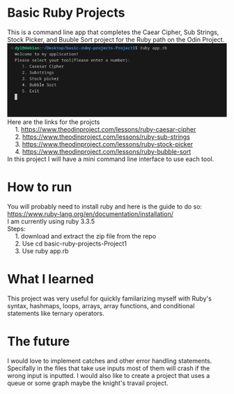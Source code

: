 # Basic Ruby Projects

This is a command line app that completes the Caear Cipher, Sub Strings, Stock Picker, and Buuble Sort project for the Ruby path on the Odin Project.  
![alt text](images/image.png)  
Here are the links for the projcts  
&emsp;    1. https://www.theodinproject.com/lessons/ruby-caesar-cipher  
&emsp;    2. https://www.theodinproject.com/lessons/ruby-sub-strings  
&emsp;    3. https://www.theodinproject.com/lessons/ruby-stock-picker  
&emsp;    4. https://www.theodinproject.com/lessons/ruby-bubble-sort  
In this project I will have a mini command line interface to use each tool. 
# How to run
You will probably need to install ruby and here is the guide to do so:  
https://www.ruby-lang.org/en/documentation/installation/  
I am currently using ruby 3.3.5  
Steps:  
&emsp;    1. download and extract the zip file from the repo  
&emsp;    2. Use cd basic-ruby-projects-Project1  
&emsp;    3. Use ruby app.rb  
# What I learned
This project was very useful for quickly familarizing myself with Ruby's syntax, hashmaps, loops, arrays, array functions, and conditional statements like ternary operators.
# The future
I would love to implement catches and other error handling statements. Specifally in the files that take use inputs most of them will crash if the wrong input is inputted. I would also like to create a project that uses a queue or some graph maybe the knight's travail project. 